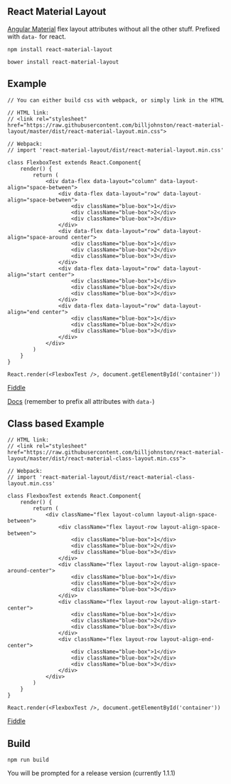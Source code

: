React Material Layout
--------------
[Angular Material](https://material.angularjs.org) flex layout attributes without all the other stuff. Prefixed with `data-` for react.

```npm install react-material-layout```

```bower install react-material-layout```

Example
--------------
	// You can either build css with webpack, or simply link in the HTML

	// HTML link:
	// <link rel="stylesheet" href="https://raw.githubusercontent.com/billjohnston/react-material-layout/master/dist/react-material-layout.min.css">

	// Webpack:
	// import 'react-material-layout/dist/react-material-layout.min.css'

	class FlexboxTest extends React.Component{
		render() {
			return (
				<div data-flex data-layout="column" data-layout-align="space-between">
					<div data-flex data-layout="row" data-layout-align="space-between">
						<div className="blue-box">1</div>
						<div className="blue-box">2</div>
						<div className="blue-box">3</div>
					</div>
					<div data-flex data-layout="row" data-layout-align="space-around center">
						<div className="blue-box">1</div>
						<div className="blue-box">2</div>
						<div className="blue-box">3</div>
					</div>
					<div data-flex data-layout="row" data-layout-align="start center">
						<div className="blue-box">1</div>
						<div className="blue-box">2</div>
						<div className="blue-box">3</div>
					</div>
					<div data-flex data-layout="row" data-layout-align="end center">
						<div className="blue-box">1</div>
						<div className="blue-box">2</div>
						<div className="blue-box">3</div>
					</div>
				</div>
			)
		}
	}

	React.render(<FlexboxTest />, document.getElementById('container'))

[Fiddle](https://jsfiddle.net/billjohnston4/zckxdmhz/)

[Docs](https://material.angularjs.org/latest/layout/alignment) (remember to prefix all attributes with `data-`)

Class based Example
--------------
	// HTML link:
	// <link rel="stylesheet" href="https://raw.githubusercontent.com/billjohnston/react-material-layout/master/dist/react-material-class-layout.min.css">

	// Webpack:
	// import 'react-material-layout/dist/react-material-class-layout.min.css'

	class FlexboxTest extends React.Component{
		render() {
			return (
				<div className="flex layout-column layout-align-space-between">
					<div className="flex layout-row layout-align-space-between">
						<div className="blue-box">1</div>
						<div className="blue-box">2</div>
						<div className="blue-box">3</div>
					</div>
					<div className="flex layout-row layout-align-space-around-center">
						<div className="blue-box">1</div>
						<div className="blue-box">2</div>
						<div className="blue-box">3</div>
					</div>
					<div className="flex layout-row layout-align-start-center">
						<div className="blue-box">1</div>
						<div className="blue-box">2</div>
						<div className="blue-box">3</div>
					</div>
					<div className="flex layout-row layout-align-end-center">
						<div className="blue-box">1</div>
						<div className="blue-box">2</div>
						<div className="blue-box">3</div>
					</div>
				</div>
			)
		}
	}

	React.render(<FlexboxTest />, document.getElementById('container'))

[Fiddle](https://jsfiddle.net/billjohnston4/1wtgh25o/)

Build
--------------
```npm run build```

You will be prompted for a release version (currently 1.1.1)
